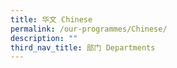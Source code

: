 ```yaml
---
title: 华文 Chinese
permalink: /our-programmes/Chinese/
description: ""
third_nav_title: 部门 Departments
---
```



